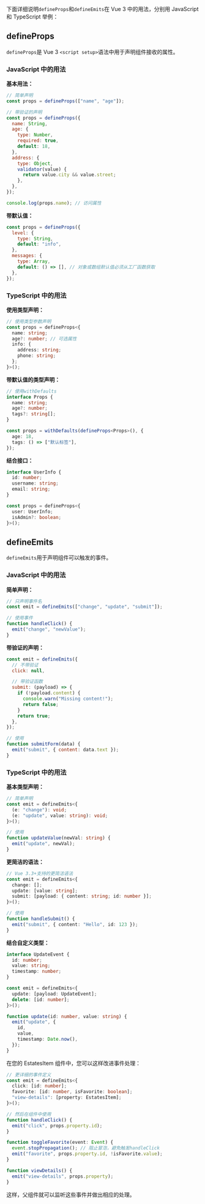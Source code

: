下面详细说明`defineProps`和`defineEmits`在 Vue 3 中的用法，分别用 JavaScript 和 TypeScript 举例：

## defineProps

`defineProps`是 Vue 3 `<script setup>`语法中用于声明组件接收的属性。

### JavaScript 中的用法

**基本用法：**

```js
// 简单声明
const props = defineProps(["name", "age"]);

// 带验证的声明
const props = defineProps({
  name: String,
  age: {
    type: Number,
    required: true,
    default: 18,
  },
  address: {
    type: Object,
    validator(value) {
      return value.city && value.street;
    },
  },
});

console.log(props.name); // 访问属性
```

**带默认值：**

```js
const props = defineProps({
  level: {
    type: String,
    default: "info",
  },
  messages: {
    type: Array,
    default: () => [], // 对象或数组默认值必须从工厂函数获取
  },
});
```

### TypeScript 中的用法

**使用类型声明：**

```ts
// 使用类型参数声明
const props = defineProps<{
  name: string;
  age?: number; // 可选属性
  info: {
    address: string;
    phone: string;
  };
}>();
```

**带默认值的类型声明：**

```ts
// 使用withDefaults
interface Props {
  name: string;
  age?: number;
  tags?: string[];
}

const props = withDefaults(defineProps<Props>(), {
  age: 18,
  tags: () => ["默认标签"],
});
```

**结合接口：**

```ts
interface UserInfo {
  id: number;
  username: string;
  email: string;
}

const props = defineProps<{
  user: UserInfo;
  isAdmin?: boolean;
}>();
```

## defineEmits

`defineEmits`用于声明组件可以触发的事件。

### JavaScript 中的用法

**简单声明：**

```js
// 只声明事件名
const emit = defineEmits(["change", "update", "submit"]);

// 使用事件
function handleClick() {
  emit("change", "newValue");
}
```

**带验证的声明：**

```js
const emit = defineEmits({
  // 不带验证
  click: null,

  // 带验证函数
  submit: (payload) => {
    if (!payload.content) {
      console.warn("Missing content!");
      return false;
    }
    return true;
  },
});

// 使用
function submitForm(data) {
  emit("submit", { content: data.text });
}
```

### TypeScript 中的用法

**基本类型声明：**

```ts
// 简单声明
const emit = defineEmits<{
  (e: "change"): void;
  (e: "update", value: string): void;
}>();

// 使用
function updateValue(newVal: string) {
  emit("update", newVal);
}
```

**更简洁的语法：**

```ts
// Vue 3.3+支持的更简洁语法
const emit = defineEmits<{
  change: [];
  update: [value: string];
  submit: [payload: { content: string; id: number }];
}>();

// 使用
function handleSubmit() {
  emit("submit", { content: "Hello", id: 123 });
}
```

**结合自定义类型：**

```ts
interface UpdateEvent {
  id: number;
  value: string;
  timestamp: number;
}

const emit = defineEmits<{
  update: [payload: UpdateEvent];
  delete: [id: number];
}>();

function update(id: number, value: string) {
  emit("update", {
    id,
    value,
    timestamp: Date.now(),
  });
}
```

在您的 EstatesItem 组件中，您可以这样改进事件处理：

```ts
// 更详细的事件定义
const emit = defineEmits<{
  click: [id: number];
  favorite: [id: number, isFavorite: boolean];
  "view-details": [property: EstatesItem];
}>();

// 然后在组件中使用
function handleClick() {
  emit("click", props.property.id);
}

function toggleFavorite(event: Event) {
  event.stopPropagation(); // 阻止冒泡，避免触发handleClick
  emit("favorite", props.property.id, !isFavorite.value);
}

function viewDetails() {
  emit("view-details", props.property);
}
```

这样，父组件就可以监听这些事件并做出相应的处理。
